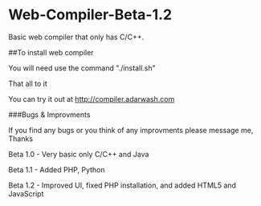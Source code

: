 Web-Compiler-Beta-1.2
===================

Basic web compiler that only has C/C++.

##To install web compiler 

You will need use the command "./install.sh"

That all to it 

You can try it out at http://compiler.adarwash.com

###Bugs & Improvments

If you find any bugs or you think of any improvments please message me, Thanks 

Beta 1.0 - Very basic only C/C++ and Java

Beta 1.1 - Added PHP, Python

Beta 1.2 - Improved UI, fixed PHP installation, and added HTML5 and JavaScript
